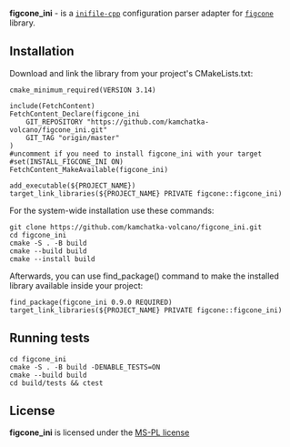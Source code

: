 **figcone_ini** - is a [`inifile-cpp`](https://github.com/Rookfighter/inifile-cpp) configuration parser adapter for [`figcone`](https://github.com/kamchatka-volcano/figcone) library. 


## Installation
Download and link the library from your project's CMakeLists.txt:
```
cmake_minimum_required(VERSION 3.14)

include(FetchContent)
FetchContent_Declare(figcone_ini
    GIT_REPOSITORY "https://github.com/kamchatka-volcano/figcone_ini.git"
    GIT_TAG "origin/master"
)
#uncomment if you need to install figcone_ini with your target
#set(INSTALL_FIGCONE_INI ON)
FetchContent_MakeAvailable(figcone_ini)

add_executable(${PROJECT_NAME})
target_link_libraries(${PROJECT_NAME} PRIVATE figcone::figcone_ini)
```

For the system-wide installation use these commands:
```
git clone https://github.com/kamchatka-volcano/figcone_ini.git
cd figcone_ini
cmake -S . -B build
cmake --build build
cmake --install build
```

Afterwards, you can use find_package() command to make the installed library available inside your project:
```
find_package(figcone_ini 0.9.0 REQUIRED)
target_link_libraries(${PROJECT_NAME} PRIVATE figcone::figcone_ini)
```

## Running tests
```
cd figcone_ini
cmake -S . -B build -DENABLE_TESTS=ON
cmake --build build
cd build/tests && ctest
```

## License
**figcone_ini** is licensed under the [MS-PL license](/LICENSE.md)  
